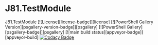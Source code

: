 # J81.TestModule
J81.TestModule
[![License][license-badge]][license]
[![PowerShell Gallery Version][psgallery-version-badge]][psgallery]
[![PowerShell Gallery][psgallery-badge]][psgallery]
[![main build status][appveyor-badge]][appveyor-build]
[![Codacy Badge](https://app.codacy.com/project/badge/Grade/2733c272c3c84f918375c9b697e70c1d)](https://www.codacy.com/gh/j81blog/J81.TestModule/dashboard?utm_source=github.com&amp;utm_medium=referral&amp;utm_content=j81blog/J81.TestModule&amp;utm_campaign=Badge_Grade)